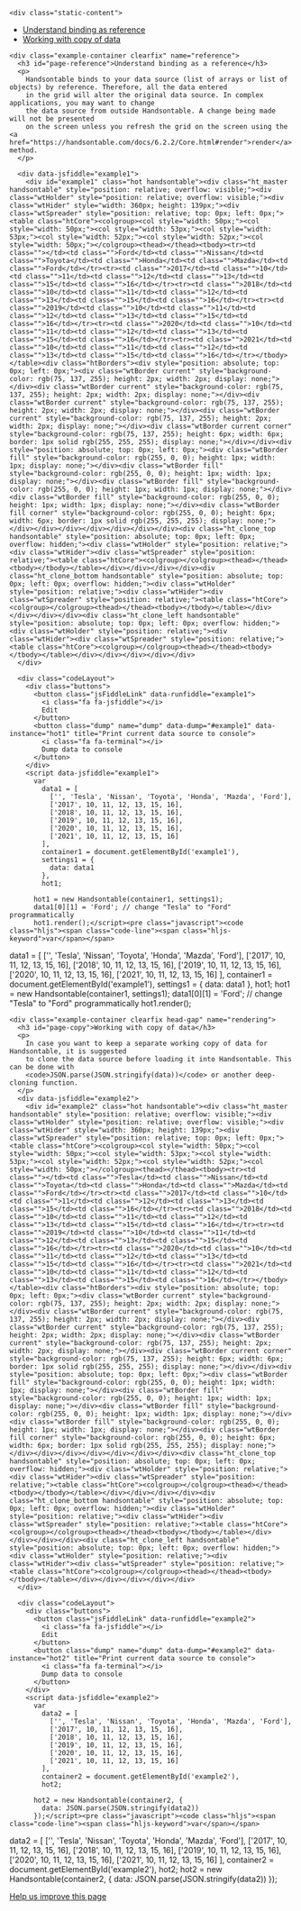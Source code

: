     <div class="static-content">
  <div class="example-container clearfix">
    <div class="index-list">
      <ul>
        <li><a href="https://handsontable.com/docs/6.2.2/tutorial-data-binding.html#page-reference">Understand binding as reference</a></li>
        <li><a href="https://handsontable.com/docs/6.2.2/tutorial-data-binding.html#page-copy">Working with copy of data</a></li>
      </ul>
    </div>

    <div class="example-container clearfix" name="reference">
      <h3 id="page-reference">Understand binding as a reference</h3>
      <p>
        Handsontable binds to your data source (list of arrays or list of objects) by reference. Therefore, all the data entered
        in the grid will alter the original data source. In complex applications, you may want to change
        the data source from outside Handsontable. A change being made will not be presented
        on the screen unless you refresh the grid on the screen using the <a href="https://handsontable.com/docs/6.2.2/Core.html#render">render</a> method.
      </p>

      <div data-jsfiddle="example1">
        <div id="example1" class="hot handsontable"><div class="ht_master handsontable" style="position: relative; overflow: visible;"><div class="wtHolder" style="position: relative; overflow: visible;"><div class="wtHider" style="width: 360px; height: 139px;"><div class="wtSpreader" style="position: relative; top: 0px; left: 0px;"><table class="htCore"><colgroup><col style="width: 50px;"><col style="width: 50px;"><col style="width: 53px;"><col style="width: 53px;"><col style="width: 52px;"><col style="width: 52px;"><col style="width: 50px;"></colgroup><thead></thead><tbody><tr><td class=""></td><td class="">Ford</td><td class="">Nissan</td><td class="">Toyota</td><td class="">Honda</td><td class="">Mazda</td><td class="">Ford</td></tr><tr><td class="">2017</td><td class="">10</td><td class="">11</td><td class="">12</td><td class="">13</td><td class="">15</td><td class="">16</td></tr><tr><td class="">2018</td><td class="">10</td><td class="">11</td><td class="">12</td><td class="">13</td><td class="">15</td><td class="">16</td></tr><tr><td class="">2019</td><td class="">10</td><td class="">11</td><td class="">12</td><td class="">13</td><td class="">15</td><td class="">16</td></tr><tr><td class="">2020</td><td class="">10</td><td class="">11</td><td class="">12</td><td class="">13</td><td class="">15</td><td class="">16</td></tr><tr><td class="">2021</td><td class="">10</td><td class="">11</td><td class="">12</td><td class="">13</td><td class="">15</td><td class="">16</td></tr></tbody></table><div class="htBorders"><div style="position: absolute; top: 0px; left: 0px;"><div class="wtBorder current" style="background-color: rgb(75, 137, 255); height: 2px; width: 2px; display: none;"></div><div class="wtBorder current" style="background-color: rgb(75, 137, 255); height: 2px; width: 2px; display: none;"></div><div class="wtBorder current" style="background-color: rgb(75, 137, 255); height: 2px; width: 2px; display: none;"></div><div class="wtBorder current" style="background-color: rgb(75, 137, 255); height: 2px; width: 2px; display: none;"></div><div class="wtBorder current corner" style="background-color: rgb(75, 137, 255); height: 6px; width: 6px; border: 1px solid rgb(255, 255, 255); display: none;"></div></div><div style="position: absolute; top: 0px; left: 0px;"><div class="wtBorder fill" style="background-color: rgb(255, 0, 0); height: 1px; width: 1px; display: none;"></div><div class="wtBorder fill" style="background-color: rgb(255, 0, 0); height: 1px; width: 1px; display: none;"></div><div class="wtBorder fill" style="background-color: rgb(255, 0, 0); height: 1px; width: 1px; display: none;"></div><div class="wtBorder fill" style="background-color: rgb(255, 0, 0); height: 1px; width: 1px; display: none;"></div><div class="wtBorder fill corner" style="background-color: rgb(255, 0, 0); height: 6px; width: 6px; border: 1px solid rgb(255, 255, 255); display: none;"></div></div></div></div></div></div></div><div class="ht_clone_top handsontable" style="position: absolute; top: 0px; left: 0px; overflow: hidden;"><div class="wtHolder" style="position: relative;"><div class="wtHider"><div class="wtSpreader" style="position: relative;"><table class="htCore"><colgroup></colgroup><thead></thead><tbody></tbody></table></div></div></div></div><div class="ht_clone_bottom handsontable" style="position: absolute; top: 0px; left: 0px; overflow: hidden;"><div class="wtHolder" style="position: relative;"><div class="wtHider"><div class="wtSpreader" style="position: relative;"><table class="htCore"><colgroup></colgroup><thead></thead><tbody></tbody></table></div></div></div></div><div class="ht_clone_left handsontable" style="position: absolute; top: 0px; left: 0px; overflow: hidden;"><div class="wtHolder" style="position: relative;"><div class="wtHider"><div class="wtSpreader" style="position: relative;"><table class="htCore"><colgroup></colgroup><thead></thead><tbody></tbody></table></div></div></div></div></div>
      </div>

      <div class="codeLayout">
        <div class="buttons">
          <button class="jsFiddleLink" data-runfiddle="example1">
            <i class="fa fa-jsfiddle"></i>
            Edit
          </button>
          <button class="dump" name="dump" data-dump="#example1" data-instance="hot1" title="Print current data source to console">
            <i class="fa fa-terminal"></i>
            Dump data to console
          </button>
        </div>
        <script data-jsfiddle="example1">
          var
            data1 = [
              ['', 'Tesla', 'Nissan', 'Toyota', 'Honda', 'Mazda', 'Ford'],
              ['2017', 10, 11, 12, 13, 15, 16],
              ['2018', 10, 11, 12, 13, 15, 16],
              ['2019', 10, 11, 12, 13, 15, 16],
              ['2020', 10, 11, 12, 13, 15, 16],
              ['2021', 10, 11, 12, 13, 15, 16]
            ],
            container1 = document.getElementById('example1'),
            settings1 = {
              data: data1
            },
            hot1;

          hot1 = new Handsontable(container1, settings1);
          data1[0][1] = 'Ford'; // change "Tesla" to "Ford" programmatically
          hot1.render();</script><pre class="javascript"><code class="hljs"><span class="code-line"><span class="hljs-keyword">var</span></span>
<span class="code-line">  data1 = [</span>
<span class="code-line">    [<span class="hljs-string">''</span>, <span class="hljs-string">'Tesla'</span>, <span class="hljs-string">'Nissan'</span>, <span class="hljs-string">'Toyota'</span>, <span class="hljs-string">'Honda'</span>, <span class="hljs-string">'Mazda'</span>, <span class="hljs-string">'Ford'</span>],</span>
<span class="code-line">    [<span class="hljs-string">'2017'</span>, <span class="hljs-number">10</span>, <span class="hljs-number">11</span>, <span class="hljs-number">12</span>, <span class="hljs-number">13</span>, <span class="hljs-number">15</span>, <span class="hljs-number">16</span>],</span>
<span class="code-line">    [<span class="hljs-string">'2018'</span>, <span class="hljs-number">10</span>, <span class="hljs-number">11</span>, <span class="hljs-number">12</span>, <span class="hljs-number">13</span>, <span class="hljs-number">15</span>, <span class="hljs-number">16</span>],</span>
<span class="code-line">    [<span class="hljs-string">'2019'</span>, <span class="hljs-number">10</span>, <span class="hljs-number">11</span>, <span class="hljs-number">12</span>, <span class="hljs-number">13</span>, <span class="hljs-number">15</span>, <span class="hljs-number">16</span>],</span>
<span class="code-line">    [<span class="hljs-string">'2020'</span>, <span class="hljs-number">10</span>, <span class="hljs-number">11</span>, <span class="hljs-number">12</span>, <span class="hljs-number">13</span>, <span class="hljs-number">15</span>, <span class="hljs-number">16</span>],</span>
<span class="code-line">    [<span class="hljs-string">'2021'</span>, <span class="hljs-number">10</span>, <span class="hljs-number">11</span>, <span class="hljs-number">12</span>, <span class="hljs-number">13</span>, <span class="hljs-number">15</span>, <span class="hljs-number">16</span>]</span>
<span class="code-line">  ],</span>
<span class="code-line">  container1 = <span class="hljs-built_in">document</span>.getElementById(<span class="hljs-string">'example1'</span>),</span>
<span class="code-line">  settings1 = {</span>
<span class="code-line">    <span class="hljs-attr">data</span>: data1</span>
<span class="code-line">  },</span>
<span class="code-line">  hot1;</span>
<span class="code-line"></span>
<span class="code-line">hot1 = <span class="hljs-keyword">new</span> Handsontable(container1, settings1);</span>
<span class="code-line">data1[<span class="hljs-number">0</span>][<span class="hljs-number">1</span>] = <span class="hljs-string">'Ford'</span>; <span class="hljs-comment">// change "Tesla" to "Ford" programmatically</span></span>
<span class="code-line">hot1.render();</span>
</code></pre>
      </div>
    </div>

    <div class="example-container clearfix head-gap" name="rendering">
      <h3 id="page-copy">Working with copy of data</h3>
      <p>
        In case you want to keep a separate working copy of data for Handsontable, it is suggested
        to clone the data source before loading it into Handsontable. This can be done with
        <code>JSON.parse(JSON.stringify(data))</code> or another deep-cloning function.
      </p>
      <div data-jsfiddle="example2">
        <div id="example2" class="hot handsontable"><div class="ht_master handsontable" style="position: relative; overflow: visible;"><div class="wtHolder" style="position: relative; overflow: visible;"><div class="wtHider" style="width: 360px; height: 139px;"><div class="wtSpreader" style="position: relative; top: 0px; left: 0px;"><table class="htCore"><colgroup><col style="width: 50px;"><col style="width: 50px;"><col style="width: 53px;"><col style="width: 53px;"><col style="width: 52px;"><col style="width: 52px;"><col style="width: 50px;"></colgroup><thead></thead><tbody><tr><td class=""></td><td class="">Tesla</td><td class="">Nissan</td><td class="">Toyota</td><td class="">Honda</td><td class="">Mazda</td><td class="">Ford</td></tr><tr><td class="">2017</td><td class="">10</td><td class="">11</td><td class="">12</td><td class="">13</td><td class="">15</td><td class="">16</td></tr><tr><td class="">2018</td><td class="">10</td><td class="">11</td><td class="">12</td><td class="">13</td><td class="">15</td><td class="">16</td></tr><tr><td class="">2019</td><td class="">10</td><td class="">11</td><td class="">12</td><td class="">13</td><td class="">15</td><td class="">16</td></tr><tr><td class="">2020</td><td class="">10</td><td class="">11</td><td class="">12</td><td class="">13</td><td class="">15</td><td class="">16</td></tr><tr><td class="">2021</td><td class="">10</td><td class="">11</td><td class="">12</td><td class="">13</td><td class="">15</td><td class="">16</td></tr></tbody></table><div class="htBorders"><div style="position: absolute; top: 0px; left: 0px;"><div class="wtBorder current" style="background-color: rgb(75, 137, 255); height: 2px; width: 2px; display: none;"></div><div class="wtBorder current" style="background-color: rgb(75, 137, 255); height: 2px; width: 2px; display: none;"></div><div class="wtBorder current" style="background-color: rgb(75, 137, 255); height: 2px; width: 2px; display: none;"></div><div class="wtBorder current" style="background-color: rgb(75, 137, 255); height: 2px; width: 2px; display: none;"></div><div class="wtBorder current corner" style="background-color: rgb(75, 137, 255); height: 6px; width: 6px; border: 1px solid rgb(255, 255, 255); display: none;"></div></div><div style="position: absolute; top: 0px; left: 0px;"><div class="wtBorder fill" style="background-color: rgb(255, 0, 0); height: 1px; width: 1px; display: none;"></div><div class="wtBorder fill" style="background-color: rgb(255, 0, 0); height: 1px; width: 1px; display: none;"></div><div class="wtBorder fill" style="background-color: rgb(255, 0, 0); height: 1px; width: 1px; display: none;"></div><div class="wtBorder fill" style="background-color: rgb(255, 0, 0); height: 1px; width: 1px; display: none;"></div><div class="wtBorder fill corner" style="background-color: rgb(255, 0, 0); height: 6px; width: 6px; border: 1px solid rgb(255, 255, 255); display: none;"></div></div></div></div></div></div></div><div class="ht_clone_top handsontable" style="position: absolute; top: 0px; left: 0px; overflow: hidden;"><div class="wtHolder" style="position: relative;"><div class="wtHider"><div class="wtSpreader" style="position: relative;"><table class="htCore"><colgroup></colgroup><thead></thead><tbody></tbody></table></div></div></div></div><div class="ht_clone_bottom handsontable" style="position: absolute; top: 0px; left: 0px; overflow: hidden;"><div class="wtHolder" style="position: relative;"><div class="wtHider"><div class="wtSpreader" style="position: relative;"><table class="htCore"><colgroup></colgroup><thead></thead><tbody></tbody></table></div></div></div></div><div class="ht_clone_left handsontable" style="position: absolute; top: 0px; left: 0px; overflow: hidden;"><div class="wtHolder" style="position: relative;"><div class="wtHider"><div class="wtSpreader" style="position: relative;"><table class="htCore"><colgroup></colgroup><thead></thead><tbody></tbody></table></div></div></div></div></div>
      </div>

      <div class="codeLayout">
        <div class="buttons">
          <button class="jsFiddleLink" data-runfiddle="example2">
            <i class="fa fa-jsfiddle"></i>
            Edit
          </button>
          <button class="dump" name="dump" data-dump="#example2" data-instance="hot2" title="Print current data source to console">
            <i class="fa fa-terminal"></i>
            Dump data to console
          </button>
        </div>
        <script data-jsfiddle="example2">
          var
            data2 = [
              ['', 'Tesla', 'Nissan', 'Toyota', 'Honda', 'Mazda', 'Ford'],
              ['2017', 10, 11, 12, 13, 15, 16],
              ['2018', 10, 11, 12, 13, 15, 16],
              ['2019', 10, 11, 12, 13, 15, 16],
              ['2020', 10, 11, 12, 13, 15, 16],
              ['2021', 10, 11, 12, 13, 15, 16]
            ],
            container2 = document.getElementById('example2'),
            hot2;

          hot2 = new Handsontable(container2, {
            data: JSON.parse(JSON.stringify(data2))
          });</script><pre class="javascript"><code class="hljs"><span class="code-line"><span class="hljs-keyword">var</span></span>
<span class="code-line">  data2 = [</span>
<span class="code-line">    [<span class="hljs-string">''</span>, <span class="hljs-string">'Tesla'</span>, <span class="hljs-string">'Nissan'</span>, <span class="hljs-string">'Toyota'</span>, <span class="hljs-string">'Honda'</span>, <span class="hljs-string">'Mazda'</span>, <span class="hljs-string">'Ford'</span>],</span>
<span class="code-line">    [<span class="hljs-string">'2017'</span>, <span class="hljs-number">10</span>, <span class="hljs-number">11</span>, <span class="hljs-number">12</span>, <span class="hljs-number">13</span>, <span class="hljs-number">15</span>, <span class="hljs-number">16</span>],</span>
<span class="code-line">    [<span class="hljs-string">'2018'</span>, <span class="hljs-number">10</span>, <span class="hljs-number">11</span>, <span class="hljs-number">12</span>, <span class="hljs-number">13</span>, <span class="hljs-number">15</span>, <span class="hljs-number">16</span>],</span>
<span class="code-line">    [<span class="hljs-string">'2019'</span>, <span class="hljs-number">10</span>, <span class="hljs-number">11</span>, <span class="hljs-number">12</span>, <span class="hljs-number">13</span>, <span class="hljs-number">15</span>, <span class="hljs-number">16</span>],</span>
<span class="code-line">    [<span class="hljs-string">'2020'</span>, <span class="hljs-number">10</span>, <span class="hljs-number">11</span>, <span class="hljs-number">12</span>, <span class="hljs-number">13</span>, <span class="hljs-number">15</span>, <span class="hljs-number">16</span>],</span>
<span class="code-line">    [<span class="hljs-string">'2021'</span>, <span class="hljs-number">10</span>, <span class="hljs-number">11</span>, <span class="hljs-number">12</span>, <span class="hljs-number">13</span>, <span class="hljs-number">15</span>, <span class="hljs-number">16</span>]</span>
<span class="code-line">  ],</span>
<span class="code-line">  container2 = <span class="hljs-built_in">document</span>.getElementById(<span class="hljs-string">'example2'</span>),</span>
<span class="code-line">  hot2;</span>
<span class="code-line"></span>
<span class="code-line">hot2 = <span class="hljs-keyword">new</span> Handsontable(container2, {</span>
<span class="code-line">  <span class="hljs-attr">data</span>: <span class="hljs-built_in">JSON</span>.parse(<span class="hljs-built_in">JSON</span>.stringify(data2))</span>
<span class="code-line">});</span>
</code></pre>
      </div>
    </div>
  </div>
  <p class="gap-top-xsmall">
    <a href="https://github.com/handsontable/docs/edit/6.2.2/tutorials/data-binding.html" class="edit-doc" target="_blank">
      Help us improve this page
    </a>
  </p>
</div>
  
